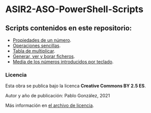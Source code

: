 # ASIR2-ASO-PowerShell-Scripts
 
## Scripts contenidos en este repositorio:

 *  [Propiedades de un número](./script/1.md).
 *  [Operaciones sencillas](./script/2.md).
 *  [Tabla de multiplicar](./script/3.md).
 *  [Generar, ver y borar ficheros](./script/4.md).
 *  [Media de los números introducidos por teclado](./script/4.md).




### Licencia

Esta obra se publica bajo la licenca **Creative Commons BY 2.5 ES**.

Autor y año de publicación: Pablo González, 2021

Más información en [el archivo de licencia](./license.md).